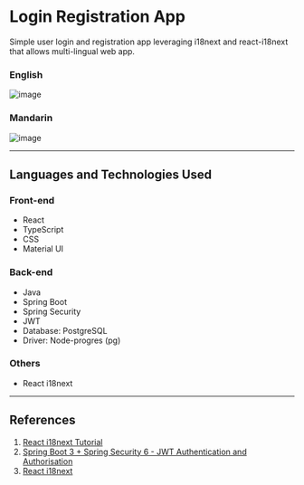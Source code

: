 # Login Registration App
Simple user login and registration app leveraging i18next and react-i18next that allows multi-lingual web app.

### English
![image](https://github.com/desmondtong/Java-backend/assets/107420497/beea0b62-5187-4169-bcb8-790d422d3ee6)
### Mandarin
![image](https://github.com/desmondtong/Java-backend/assets/107420497/eff11bb2-7dfb-42e2-85b1-0cbeea427c44)

---
## Languages and Technologies Used

### Front-end
- React
- TypeScript
- CSS
- Material UI

### Back-end
- Java
- Spring Boot
- Spring Security
- JWT
- Database: PostgreSQL
- Driver: Node-progres (pg)

### Others
- React i18next

---
## References
1. [React i18next Tutorial](https://www.youtube.com/watch?v=kGFEvphB5G0)
2. [Spring Boot 3 + Spring Security 6 - JWT Authentication and Authorisation](https://www.youtube.com/watch?v=KxqlJblhzfI&t=4208s)
3. [React i18next](https://react.i18next.com)
